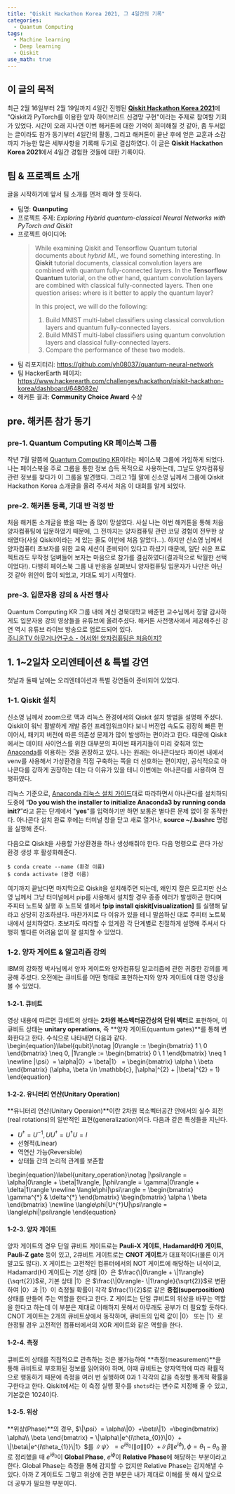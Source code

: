 ```yaml
---
title: "Qiskit Hackathon Korea 2021, 그 4일간의 기록"
categories:
  - Quantum Computing
tags:
  - Machine learning
  - Deep learning
  - Qiskit
use_math: true
---
```


## 이 글의 목적
최근 2월 16일부터 2월 19일까지 4일간 진행된 [**Qiskit Hackathon Korea 2021**](https://www.hackerearth.com/challenges/hackathon/qiskit-hackathon-korea/)에 "Qiskit과 PyTorch를 이용한 양자 하이브리드 신경망 구현"이라는 주제로 참여할 기회가 있었다. 시간이 오래 지나면 이번 해커톤에 대한 기억이 희미해질 것 같아, 좀 두서없는 글이라도 참가 동기부터 4일간의 활동, 그리고 해커톤이 끝난 후에 얻은 교훈과 소감까지 가능한 많은 세부사항을 기록해 두기로 결심하였다. 이 글은 **Qiskit Hackathon Korea 2021**에서 4일간 경험한 것들에 대한 기록이다.

## 팀 & 프로젝트 소개
글을 시작하기에 앞서 팀 소개를 먼저 해야 할 듯하다.
- 팀명: **Quanputing**
- 프로젝트 주제: *Exploring Hybrid quantum-classical Neural Networks with PyTorch and Qiskit*
- 프로젝트 아이디어:
  > While examining Qiskit and Tensorflow Quantum tutorial documents about *hybrid ML*, we found something interesting. In **Qiskit** tutorial documents, classical convolution layers are combined with quantum fully-connected layers. In the **Tensorflow Quantum** tutorial, on the other hand, quantum convolution layers are combined with classical fully-connected layers. Then one question arises: where is it better to apply the quantum layer?
  > 
  > In this project, we will do the following:
  > 1. Build MNIST multi-label classifiers using classical convolution layers and quantum fully-connected layers.
  > 2. Build MNIST multi-label classifiers using quantum convolution layers and classical fully-connected layers.
  > 3. Compare the performance of these two models.
- 팀 리포지터리: <https://github.com/yh08037/quantum-neural-network>
- 팀 HackerEarth 페이지: <https://www.hackerearth.com/challenges/hackathon/qiskit-hackathon-korea/dashboard/648082e/>
- 해커톤 결과: **Community Choice Award** 수상

## pre. 해커톤 참가 동기
### pre-1. Quantum Computing KR 페이스북 그룹
작년 7월 말쯤에 [Quantum Computing KR](https://www.facebook.com/groups/QuantumComputingKR)이라는 페이스북 그룹에 가입하게 되었다. 나는 페이스북을 주로 그룹을 통한 정보 습득 목적으로 사용하는데, 그날도 양자컴퓨팅 관련 정보를 찾다가 이 그룹을 발견했다. 그리고 1월 말에 신소영 님께서 그룹에 Qiskit Hackathon Korea 소개글을 올려 주셔서 처음 이 대회를 알게 되었다.

### pre-2. 해커톤 등록, 기대 반 걱정 반
처음 해커톤 소개글을 봤을 때는 좀 많이 망설였다. 사실 나는 이번 해커톤을 통해 처음 양자컴퓨팅에 입문하였기 때문에, 그 전까지는 양자컴퓨팅 관련 코딩 경험이 전무한 상태였다(사실 Qiskit이라는 게 있는 줄도 이번에 처음 알았다...). 하지만 신소영 님께서 양자컴퓨터 초보자를 위한 교육 세션이 준비되어 있다고 하셨기 때문에, 일단 쉬운 프로젝트라도 무작정 덤벼들어 보자는 마음으로 참가를 결심하였다(결과적으로 탁월한 선택이었다!). 다행히 페이스북 그룹 내 반응을 살펴보니 양자컴퓨팅 입문자가 나만은 아닌 것 같아 위안이 많이 되었고, 기대도 되기 시작했다.

### pre-3. 입문자용 강의 & 사전 행사
Quantum Computing KR 그룹 내에 계신 경북대학교 배준현 교수님께서 정말 감사하게도 입문자용 강의 영상들을 유튜브에 올려주셨다. 해커톤 사전행사에서 제공해주신 강연 역시 유튜브 라이브 방송으로 업로드되어 있다.  
[주니온TV 아무거나연구소 - 어서와! 양자컴퓨팅은 처음이지?](https://youtube.com/playlist?list=PLHqxB9kMLLaMS6F5RSA973qptBlFsk5RE)

## 1. 1~2일차 오리엔테이션 & 특별 강연
첫날과 둘째 날에는 오리엔테이션과 특별 강연들이 준비되어 있었다.

### 1-1. Qiskit 설치
신소영 님께서 zoom으로 맥과 리눅스 환경에서의 Qiskit 설치 방법을 설명해 주셨다. Qiskit이 워낙 활발하게 개발 중인 프레임워크이다 보니 버전업 속도도 굉장히 빠른 편이어서, 패키지 버전에 따른 의존성 문제가 많이 발생하는 편이라고 한다. 때문에 Qiskit에서는 데이터 사이언스를 위한 대부분의 파이썬 패키지들이 미리 갖춰져 있는 [Anaconda](https://www.anaconda.com/)를 이용하는 것을 권장하고 있다. 나는 원래는 아나콘다보다 파이썬 내에서 venv를 사용해서 가상환경을 직접 구축하는 쪽을 더 선호하는 편이지만, 공식적으로 아나콘다를 강하게 권장하는 데는 다 이유가 있을 테니 이번에는 아나콘다를 사용하여 진행하였다. 

리눅스 기준으로, [Anaconda 리눅스 설치 가이드](https://docs.anaconda.com/anaconda/install/linux/)대로 따라하면서 아나콘다를 설치하되 도중에 “**Do you wish the installer to initialize Anaconda3 by running conda init?**”라고 묻는 단계에서 "**yes**"를 입력하기만 하면 보통은 별다른 문제 없이 잘 동작한다. 아나콘다 설치 완료 후에는 터미널 창을 닫고 새로 열거나, **source ~/.bashrc** 명령을 실행해 준다. 

다음으로 Qiskit을 사용할 가상환경을 하나 생성해줘야 한다. 다음 명령으로 콘다 가상환경 생성 후 활성화해준다.
```
$ conda create --name (환경 이름)
$ conda activate (환경 이름)
```
여기까지 끝났다면 마지막으로 Qiskit을 설치해주면 되는데, 왜인지 잘은 모르지만 신소영 님께서 그냥 터미널에서 pip를 사용해서 설치할 경우 종종 에러가 발생하곤 한다며 주피터 노트북 실행 후 노트북 셀에서 **!pip install qiskit[visualization]** 를 실행해 달라고 상당히 강조하셨다. 마찬가지로 다 이유가 있을 테니 말씀하신 대로 주피터 노트북 내에서 설치하였다. 초보자도 따라할 수 있게끔 각 단계별로 친절하게 설명해 주셔서 다행히 별다른 어려움 없이 잘 설치할 수 있었다.

### 1-2. 양자 게이트 & 알고리즘 강의
IBM의 강화정 박사님께서 양자 게이트와 양자컴퓨팅 알고리즘에 관한 귀중한 강의를 제공해 주셨다. 오전에는 큐비트를 어떤 형태로 표현하는지와 양자 게이트에 대한 영상을 볼 수 있었다.

#### 1-2-1. 큐비트
영상 내용에 따르면 큐비트의 상태는 **2차원 복소벡터공간상의 단위 벡터**로 표현하며, 이 큐비트 상태는 **unitary operations**, 즉 **양자 게이트(quantum gates)**를 통해 변화한다고 한다. 수식으로 나타내면 다음과 같다.  
\begin{equation}\label{qubit}\notag
\|0\rangle := \begin{bmatrix}
1 \\ 0
\end{bmatrix} \neq 0, 
\|1\rangle := \begin{bmatrix}
0 \\ 1
\end{bmatrix} \neq 1 \newline
\|\psi〉= \alpha\|0〉+ \beta\|1〉
= \begin{bmatrix}
\alpha \\ \beta 
\end{bmatrix} 
(\alpha, \beta \in \mathbb{c}, \|\alpha\|^{2} + \|\beta\|^{2} = 1)
\end{equation}

#### 1-2-2. 유니터리 연산(Unitary Operation)
**유니터리 연산(Unitary Operaion)**이란 2차원 복소벡터공간 안에서의 실수 회전(real rotations)의 일반적인 표현(generalization)이다. 다음과 같은 특성들을 지닌다.
- $U^{†}=U^{-1}, UU^{†}=U^{†}U=I$
- 선형적(Linear)
- 역연산 가능(Reversible)
- 상태들 간의 논리적 관계를 보존함

\begin{equation}\label{unitary_operation}\notag
\|\psi\rangle = \alpha\|0\rangle + \beta\|1\rangle, 
\|\phi\rangle = \gamma\|0\rangle + \delta\|1\rangle \newline
\langle\phi\|\psi\rangle 
= \begin{bmatrix} 
\gamma^{\*} & \delta^{*} 
\end{bmatrix}
\begin{bmatrix} 
\alpha \\ \beta 
\end{bmatrix} \newline
\langle\phi\|U^{†}U\|\psi\rangle = \langle\phi\|\psi\rangle
\end{equation}

#### 1-2-3. 양자 게이트
양자 게이트의 경우 단일 큐비트 게이트로는 **Pauli-X 게이트**, **Hadamard(H) 게이트**, **Pauli-Z gate** 등이 있고, 2큐비트 게이트로는 **CNOT 게이트**가 대표적이다(물론 이거 말고도 많다). X 게이트는 고전적인 컴퓨터에서의 NOT 게이트에 해당하는 녀석이고, Hadamard(H) 게이트는 기본 상태 \|0〉은 $\frac{\|0\rangle + \|1\rangle}{\sqrt{2}}$로, 기본 상태 \|1〉은 $\frac{\|0\rangle- \|1\rangle}{\sqrt{2}}$로 변환하여 \|0〉과 \|1〉이 측정될 확률이 각각 $\frac{1}{2}$로 같은 **중첩(superposition)** 상태를 만들어 주는 역할을 한다고 한다. Z 게이트는 단일 큐비트의 위상을 바꾸는 역할을 한다고 하는데 이 부분은 제대로 이해하지 못해서 아무래도 공부가 더 필요할 듯하다. CNOT 게이트는 2개의 큐비트상에서 동작하며, 큐비트의 입력 값이 \|0〉 또는 \|1〉로 한정될 경우 고전적인 컴퓨터에서의 XOR 게이트와 같은 역할을 한다.

#### 1-2-4. 측정
큐비트의 상태를 직접적으로 관측하는 것은 불가능하여 **측정(measurement)**을 통해 큐비트로 부호화된 정보를 읽어와야 하며, 이때 큐비트는 양자역학에 따라 확률적으로 행동하기 때문에 측정을 여러 번 실행하여 0과 1 각각의 값을 측정할 통계적 확률을 구한다고 한다. Qiskit에서는 이 측정 실행 횟수를 ```shots```라는 변수로 지정해 줄 수 있고, 기본값은 1024이다.

#### 1-2-5. 위상
**위상(Phase)**의 경우, $\|\psi〉= \alpha\|0〉+\beta\|1〉=\begin{bmatrix} \alpha\\ \beta \end{bmatrix} = \|\alpha\|e^{i\theta_{0}}\|0〉+ \|\beta\|e^{i\theta_{1}}\|1〉$를 $\|\psi〉= e^{i\theta_{0}}(\|\alpha\|\|0〉+ \|\beta\|e^{i\phi}), \phi = \theta_{1}-\theta_{0}$ 꼴로 정리했을 때 $e^{i\theta_{0}}$이 **Global Phase**,  $e^{i\phi}$이 **Relative Phase**에 해당하는 부분이라고 한다. Global Phase는 측정을 통해 감지할 수 없지만 Relative Phase는 감지해낼 수 있다. 아까 Z 게이트도 그렇고 위상에 관한 부분은 내가 제대로 이해를 못 해서 앞으로 더 공부가 필요한 부분이다.